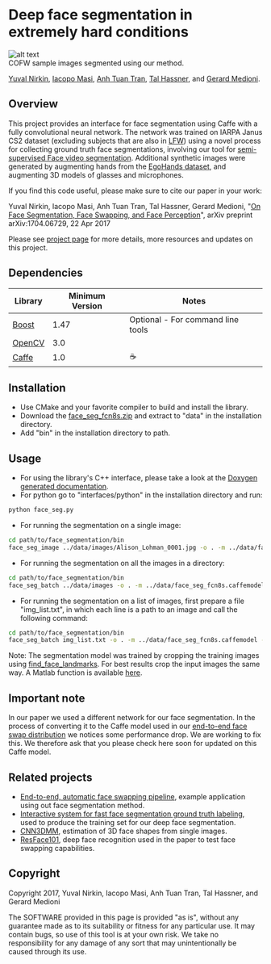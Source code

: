 # Deep face segmentation in extremely hard conditions
![alt text](https://yuvalnirkin.github.io/assets/img/projects/face_segmentation/face_segmentation_teaser.jpg "Samples")  
COFW sample images segmented using our method.

[Yuval Nirkin](http://www.nirkin.com/), [Iacopo Masi](http://www-bcf.usc.edu/~iacopoma/), [Anh Tuan Tran](https://sites.google.com/site/anhttranusc/), [Tal Hassner](http://www.openu.ac.il/home/hassner/), and [Gerard Medioni](http://iris.usc.edu/people/medioni/index.html).

## Overview
This project provides an interface for face segmentation using Caffe with a fully convolutional neural network.
The network was trained on IARPA Janus CS2 dataset (excluding subjects that are also in [LFW](http://vis-www.cs.umass.edu/lfw/)) using a novel process for collecting ground truth face segmentations, involving our tool for [semi-supervised Face video segmentation](https://github.com/YuvalNirkin/face_video_segment). Additional synthetic images were generated by augmenting hands from the [EgoHands dataset](http://vision.soic.indiana.edu/projects/egohands/), and augmenting 3D models of glasses and microphones.

If you find this code useful, please make sure to cite our paper in your work:

Yuval Nirkin, Iacopo Masi, Anh Tuan Tran, Tal Hassner, Gerard Medioni, "[On Face Segmentation, Face Swapping, and Face Perception](https://arxiv.org/abs/1704.06729)", arXiv preprint arXiv:1704.06729, 22 Apr 2017

Please see [project page](http://www.openu.ac.il/home/hassner/projects/faceswap/) for more details, more resources and updates on this project.

## Dependencies
| Library                                                            | Minimum Version | Notes                                    |
|--------------------------------------------------------------------|-----------------|------------------------------------------|
| [Boost](http://www.boost.org/)                                     | 1.47            |Optional - For command line tools         |
| [OpenCV](http://opencv.org/)                                       | 3.0             |                                          |
| [Caffe](https://github.com/BVLC/caffe)                             | 1.0             |☕️                                        |

## Installation
- Use CMake and your favorite compiler to build and install the library.
- Download the [face_seg_fcn8s.zip](https://github.com/YuvalNirkin/face_segmentation/releases/download/1.0/face_seg_fcn8s.zip) and extract to "data" in the installation directory.
- Add "bin" in the installation directory to path.

## Usage
- For using the library's C++ interface, please take a look at the [Doxygen generated documentation](https://yuvalnirkin.github.io/projects/face_segmentation/).
- For python go to "interfaces/python" in the installation directory and run:
```BASH
python face_seg.py
```
- For running the segmentation on a single image:
```BASH
cd path/to/face_segmentation/bin
face_seg_image ../data/images/Alison_Lohman_0001.jpg -o . -m ../data/face_seg_fcn8s.caffemodel -d ../data/face_seg_fcn8s_deploy.prototxt
```
- For running the segmentation on all the images in a directory:
```BASH
cd path/to/face_segmentation/bin
face_seg_batch ../data/images -o . -m ../data/face_seg_fcn8s.caffemodel -d ../data/face_seg_fcn8s_deploy.prototxt
```
- For running the segmentation on a list of images, first prepare a file "img_list.txt", in which each line is a path to an image and call the following command:
```BASH
cd path/to/face_segmentation/bin
face_seg_batch img_list.txt -o . -m ../data/face_seg_fcn8s.caffemodel -d ../data/face_seg_fcn8s_deploy.prototxt
```

Note: The segmentation model was trained by cropping the training images using [find_face_landmarks](https://github.com/YuvalNirkin/find_face_landmarks). For best results crop the input images the same way. A Matlab function is available [here](https://github.com/YuvalNirkin/find_face_landmarks/blob/master/interfaces/matlab/bbox_from_landmarks.m).

## Important note
In our paper we used a different network for our face segmentation. In the process of converting it to the Caffe model used in our [end-to-end face swap distribution](https://github.com/YuvalNirkin/face_swap) we notices some performance drop. We are working to fix this. We therefore ask that you please check here soon for updated on this Caffe model. 


## Related projects
- [End-to-end, automatic face swapping pipeline](https://github.com/YuvalNirkin/face_swap), example application using out face segmentation method.
- [Interactive system for fast face segmentation ground truth labeling](https://github.com/YuvalNirkin/face_video_segment), used to produce the training set for our deep face segmentation.
- [CNN3DMM](http://www.openu.ac.il/home/hassner/projects/CNN3DMM/), estimation of 3D face shapes from single images.
- [ResFace101](http://www.openu.ac.il/home/hassner/projects/augmented_faces/), deep face recognition used in the paper to test face swapping capabilities. 

## Copyright
Copyright 2017, Yuval Nirkin, Iacopo Masi, Anh Tuan Tran, Tal Hassner, and Gerard Medioni 

The SOFTWARE provided in this page is provided "as is", without any guarantee made as to its suitability or fitness for any particular use. It may contain bugs, so use of this tool is at your own risk. We take no responsibility for any damage of any sort that may unintentionally be caused through its use.
